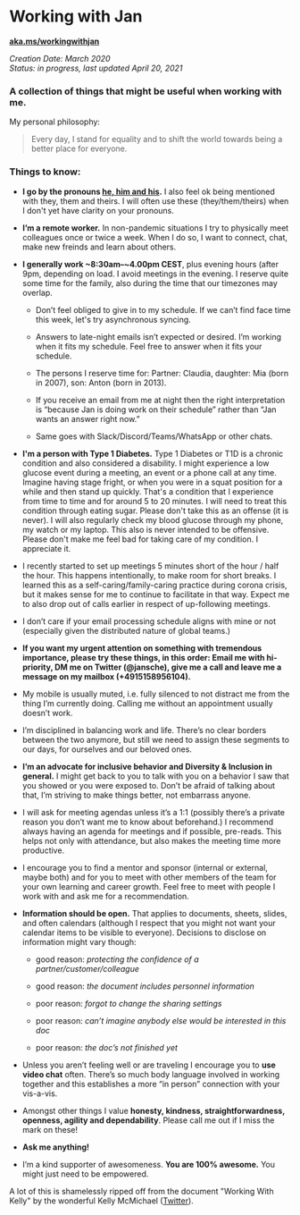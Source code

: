 # Working with Jan

**[aka.ms/workingwithjan](http://aka.ms/workingwithjan)**

*Creation Date: March 2020*  
*Status: in progress, last updated April 20, 2021*  

### A collection of things that might be useful when working with me.  

My personal philosophy: 
 > Every day, I stand for equality and to shift the world towards being a better place for everyone.  


### Things to know:

 - **I go by the pronouns [he, him and his](https://www.mypronouns.org/he-him).** I also feel ok being mentioned with they, them and theirs. I will often use these (they/them/theirs) when I don't yet have clarity on your pronouns.  
 
 - **I’m a remote worker.** In non-pandemic situations I try to physically meet colleagues once or twice a week. When I do so, I want to connect, chat, make new freinds and learn about others. 

 - **I generally work ~8:30am–~4.00pm CEST**, plus evening hours (after 9pm, depending on load. I avoid meetings in the evening. I reserve quite some time for the family, also during the time that our timezones may overlap.

   - Don’t feel obliged to give in to my schedule. If we can’t find face time this week, let's try asynchronous syncing. 

   - Answers to late-night emails isn’t expected or desired. I’m working when it fits my schedule. Feel free to answer when it fits your schedule. 

   - The persons I reserve time for: Partner: Claudia, daughter: Mia (born in 2007), son: Anton (born in 2013).  

   - If you receive an email from me at night then the right interpretation is “because Jan is doing work on their schedule” rather than “Jan wants an answer right now.” 

   - Same goes with Slack/Discord/Teams/WhatsApp or other chats. 

- **I'm a person with Type 1 Diabetes.** Type 1 Diabetes or T1D is a chronic condition and also considered a disability. I might experience a low glucose event during a meeting, an event or a phone call at any time. Imagine having stage fright, or when you were in a squat position for a while and then stand up quickly. That's a condition that I experience from time to time and for around 5 to 20 minutes. I will need to treat this condition through eating sugar. Please don't take this as an offense (it is never). I will also regularly check my blood glucose through my phone, my watch or my laptop. This also is never intended to be offensive. Please don't make me feel bad for taking care of my condition. I appreciate it.  

- I recently started to set up meetings 5 minutes short of the hour / half the hour. This happens intentionally, to make room for short breaks. I learned this as a self-caring/family-caring practice during corona crisis, but it makes sense for me to continue to facilitate in that way. Expect me to also drop out of calls earlier in respect of up-following meetings.   

- I don’t care if your email processing schedule aligns with mine or not (especially given the distributed nature of global teams.) 

- **If you want my urgent attention on something with tremendous importance, please try these things, in this order: Email me with hi-priority, DM me on Twitter (@jansche), give me a call and leave me a message on my mailbox (+4915158956104).** 

- My mobile is usually muted, i.e. fully silenced to not distract me from the thing I’m currently doing. Calling me without an appointment usually doesn’t work. 

- I’m disciplined in balancing work and life. There’s no clear borders between the two anymore, but still we need to assign these segments to our days, for ourselves and our beloved ones. 

- **I’m an advocate for inclusive behavior and Diversity & Inclusion in general.** I might get back to you to talk with you on a behavior I saw that you showed or you were exposed to. Don’t be afraid of talking about that, I’m striving to make things better, not embarrass anyone. 

 - I will ask for meeting agendas unless it’s a 1:1 (possibly there’s a private reason you don’t want me to know about beforehand.) I recommend always having an agenda for meetings and if possible, pre-reads. This helps not only with attendance, but also makes the meeting time more productive.  

 - I encourage you to find a mentor and sponsor (internal or external, maybe both) and for you to meet with other members of the team for your own learning and career growth. Feel free to meet with people I work with and ask me for a recommendation.  

 - **Information should be open.** That applies to documents, sheets, slides, and often calendars (although I respect that you might not want your calendar items to be visible to everyone). Decisions to disclose on information might vary though:  

   - good reason: *protecting the confidence of a partner/customer/colleague* 

   - good reason: *the document includes personnel information* 

   - poor reason: *forgot to change the sharing settings* 

   - poor reason: *can’t imagine anybody else would be interested in this doc* 

   - poor reason: *the doc’s not finished yet* 

 - Unless you aren’t feeling well or are traveling I encourage you to **use video chat** often. There’s so much body language involved in working together and this establishes a more “in person” connection with your vis-a-vis.  

 - Amongst other things I value **honesty, kindness, straightforwardness, openness, agility and dependability**. Please call me out if I miss the mark on these! 

 - **Ask me anything!**  

 - I’m a kind supporter of awesomeness. **You are 100% awesome.** You might just need to be empowered. 

A lot of this is shamelessly ripped off from the document "Working With Kelly" by the wonderful Kelly McMichael ([Twitter](http://twitter.com/kellyshalk)).
